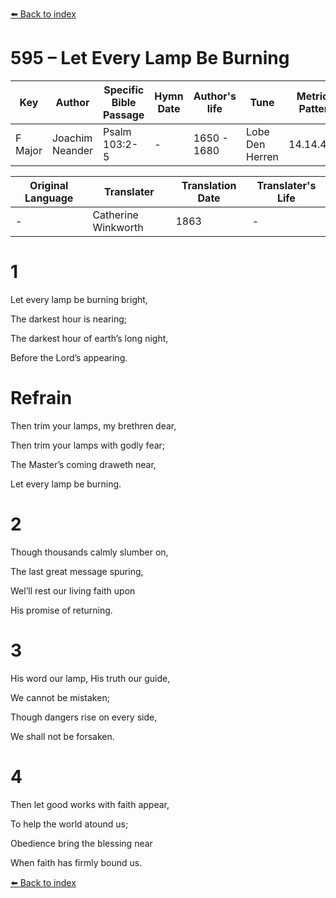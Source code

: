 [⬅️ Back to index](../README.md)

# 595 – Let Every Lamp Be Burning

Key | Author   | Specific Bible Passage     |Hymn Date |Author's life |Tune |Metrical Pattern   |Composer/Source                                                                                        
-- | --------- | ---------------------------|----------|--------------|-----|-------------------|-------------   
F Major  | Joachim Neander      | Psalm 103:2-5 | -  | 1650 - 1680 | Lobe Den Herren | 14.14.4.7.8 | Chorale Book for England, 1863 

Original Language | Translater | Translation Date   | Translater's Life     
----------------- | --------- | --------------------|-------------   
\-  | Catherine Winkworth      | 1863 | -  | 1827 - 1878 



# 1

Let every lamp be burning bright,

The darkest hour is nearing;

The darkest hour of earth’s long night,

Before the Lord’s appearing.



# Refrain

Then trim your lamps, my brethren dear,

Then trim your lamps with godly fear;

The Master’s coming draweth near,

Let every lamp be burning.



# 2

Though thousands calmly slumber on,

The last great message spuring,

Wel’ll rest our living faith upon

His promise of returning.



# 3

His word our lamp, His truth our guide,

We cannot be mistaken;

Though dangers rise on every side,

We shall not be forsaken.



# 4

Then let good works with faith appear,

To help the world atound us;

Obedience bring the blessing near

When faith has firmly bound us.

[⬅️ Back to index](../README.md)

